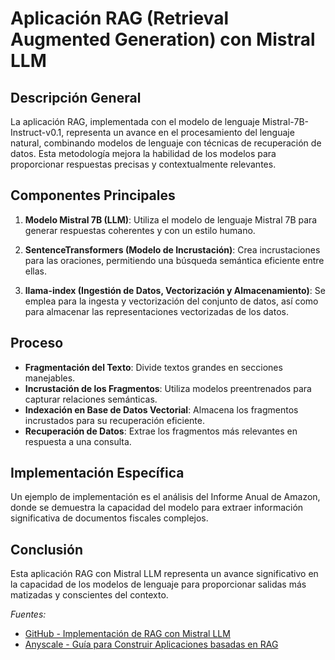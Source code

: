 # Aplicación RAG (Retrieval Augmented Generation) con Mistral LLM

## Descripción General
La aplicación RAG, implementada con el modelo de lenguaje Mistral-7B-Instruct-v0.1, representa un avance en el procesamiento del lenguaje natural, combinando modelos de lenguaje con técnicas de recuperación de datos. Esta metodología mejora la habilidad de los modelos para proporcionar respuestas precisas y contextualmente relevantes.

## Componentes Principales

1. **Modelo Mistral 7B (LLM)**: Utiliza el modelo de lenguaje Mistral 7B para generar respuestas coherentes y con un estilo humano.

2. **SentenceTransformers (Modelo de Incrustación)**: Crea incrustaciones para las oraciones, permitiendo una búsqueda semántica eficiente entre ellas.

3. **llama-index (Ingestión de Datos, Vectorización y Almacenamiento)**: Se emplea para la ingesta y vectorización del conjunto de datos, así como para almacenar las representaciones vectorizadas de los datos.

## Proceso

- **Fragmentación del Texto**: Divide textos grandes en secciones manejables.
- **Incrustación de los Fragmentos**: Utiliza modelos preentrenados para capturar relaciones semánticas.
- **Indexación en Base de Datos Vectorial**: Almacena los fragmentos incrustados para su recuperación eficiente.
- **Recuperación de Datos**: Extrae los fragmentos más relevantes en respuesta a una consulta.

## Implementación Específica

Un ejemplo de implementación es el análisis del Informe Anual de Amazon, donde se demuestra la capacidad del modelo para extraer información significativa de documentos fiscales complejos.

## Conclusión

Esta aplicación RAG con Mistral LLM representa un avance significativo en la capacidad de los modelos de lenguaje para proporcionar salidas más matizadas y conscientes del contexto.

_Fuentes:_
- [GitHub - Implementación de RAG con Mistral LLM](https://github.com/mickymult/RAG-Mistral7b)
- [Anyscale - Guía para Construir Aplicaciones basadas en RAG](https://www.anyscale.com)
